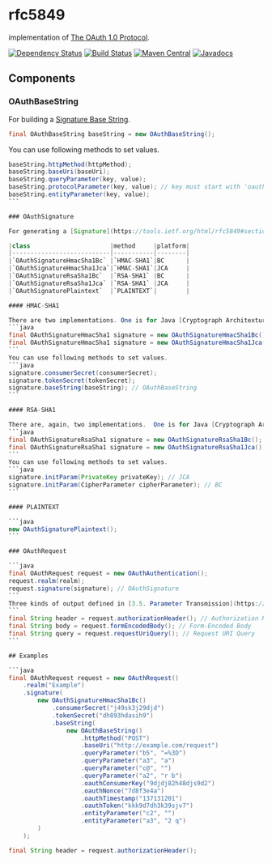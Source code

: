 # rfc5849
implementation of [The OAuth 1.0 Protocol](https://tools.ietf.org/html/rfc5849).

[![Dependency Status](https://www.versioneye.com/user/projects/57cbd063939fc6004abe4ba3/badge.svg?style=flat-square)](https://www.versioneye.com/user/projects/57cbd063939fc6004abe4ba3)
[![Build Status](https://travis-ci.org/jinahya/rfc5849.svg?branch=develop)](https://travis-ci.org/jinahya/rfc5849)
[![Maven Central](https://img.shields.io/maven-central/v/com.github.jinahya/rfc5849.svg?maxAge=2592000&style=flat-square)](http://search.maven.org/#search%7Cga%7C1%7Cg%3A%22com.github.jinahya%22%20a%3A%22rfc5849%22)
[![Javadocs](http://www.javadoc.io/badge/com.github.jinahya/rfc5849.svg?style=flat-square)](http://www.javadoc.io/doc/com.github.jinahya/rfc5849)

## Components

### OAuthBaseString

For building a [Signature Base String](https://tools.ietf.org/html/rfc5849#section-3.4.1).
````java
final OAuthBaseString baseString = new OAuthBaseString();
````
You can use following methods to set values.
````java
baseString.httpMethod(httpMethod);
baseString.baseUri(baseUri);
baseString.queryParameter(key, value);
baseString.protocolParameter(key, value); // key must start with 'oauth_'
baseString.entityParameter(key, value);
```

### OAuthSignature

For generating a [Signature](https://tools.ietf.org/html/rfc5849#section-3.4).

|class                      |method     |platform|
|---------------------------|-----------|--------|
|`OAuthSignatureHmacSha1Bc` |`HMAC-SHA1`|BC      |
|`OAuthSignatureHmacSha1Jca`|`HMAC-SHA1`|JCA     |
|`OAuthSignatureRsaSha1Bc`  |`RSA-SHA1` |BC      |
|`OAuthSignatureRsaSha1Jca` |`RSA-SHA1` |JCA     |
|`OAuthSignaturePlaintext`  |`PLAINTEXT`|        |

#### HMAC-SHA1

There are two implementations. One is for Java [Cryptograph Architexture](http://docs.oracle.com/javase/8/docs/technotes/guides/security/crypto/CryptoSpec.html) and the other is for [Legion of the Bouncy Castle](http://www.bouncycastle.org/java.html).
```java
final OAuthSignatureHmacSha1 signature = new OAuthSignatureHmacSha1Bc();
final OAuthSignatureHmacSha1 signature = new OAuthSignatureHmacSha1Jca();
```
You can use following methods to set values.
```java
signature.consumerSecret(consumerSecret);
signature.tokenSecret(tokenSecret);
signature.baseString(baseString); // OAuthBaseString
```

#### RSA-SHA1

There are, again, two implementations.  One is for Java [Cryptograph Architexture](http://docs.oracle.com/javase/8/docs/technotes/guides/security/crypto/CryptoSpec.html) and the other is for [Legion of the Bouncy Castle](http://www.bouncycastle.org/java.html).
```java
final OAuthSignatureRsaSha1 signature = new OAuthSignatureRsaSha1Bc(); // BC
final OAuthSignatureRsaSha1 signature = new OAuthSignatureRsaSha1Jca(); // JCA
```
You can use following methods to set values.
```java
signature.initParam(PrivateKey privateKey); // JCA
signature.initParam(CipherParameter cipherParameter); // BC
```

#### PLAINTEXT

```java
new OAuthSignaturePlaintext();
```

### OAuthRequest

```java
final OAuthRequest request = new OAuthAuthentication();
request.realm(realm);
request.signature(signature); // OAuthSignature
```
Three kinds of output defined in [3.5. Parameter Transmission](https://tools.ietf.org/html/rfc5849#section-3.5) are supported.
```
final String header = request.authorizationHeader(); // Authorization Header
final String body = request.formEncodedBody(); // Form-Encoded Body
final String query = request.requestUriQuery(); // Request URI Query
```

## Examples

```java
final OAuthRequest request = new OAuthRequest()
    .realm("Example")
    .signature(
        new OAuthSignatureHmacSha1Bc()
            .consumerSecret("j49sk3j29djd")
            .tokenSecret("dh893hdasih9")
            .baseString(
                new OAuthBaseString()
                    .httpMethod("POST")
                    .baseUri("http://example.com/request")
                    .queryParameter("b5", "=%3D")
                    .queryParameter("a3", "a")
                    .queryParameter("c@", "")
                    .queryParameter("a2", "r b")
                    .oauthConsumerKey("9djdj82h48djs9d2")
                    .oauthNonce("7d8f3e4a")
                    .oauthTimestamp("137131201")
                    .oauthToken("kkk9d7dh3k39sjv7")
                    .entityParameter("c2", "")
                    .entityParameter("a3", "2 q")
        )
    );

final String header = request.authorizationHeader();
````
